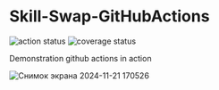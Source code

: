 # Skill-Swap-GitHubActions
![action status](https://github.com/Zhanylmyrza/Skill-Swap-GitHubActions/actions/workflows/github-actions.yaml/badge.svg)
![coverage status](https://gist.githubusercontent.com/Zhanylmyrza/3c81ec8e804b0ea9c040e305a036a806/raw/coverage.svg)



Demonstration github actions in action

![Снимок экрана 2024-11-21 170526](https://github.com/user-attachments/assets/ca5dd484-8976-4ee7-9f11-46e11f432b1d)


